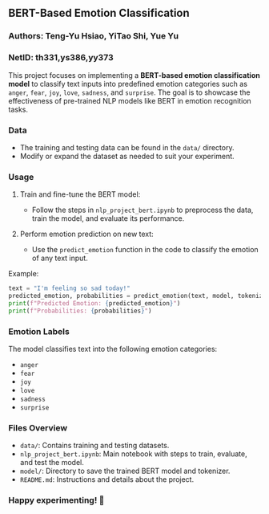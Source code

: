 ## BERT-Based Emotion Classification

### Authors: Teng-Yu Hsiao, YiTao Shi, Yue Yu 
### NetID: th331,ys386,yy373

This project focuses on implementing a **BERT-based emotion classification model** to classify text inputs into predefined emotion categories such as `anger`, `fear`, `joy`, `love`, `sadness`, and `surprise`. The goal is to showcase the effectiveness of pre-trained NLP models like BERT in emotion recognition tasks.


### **Data**

- The training and testing data can be found in the `data/` directory.
- Modify or expand the dataset as needed to suit your experiment.

### **Usage**

1. Train and fine-tune the BERT model:
   - Follow the steps in `nlp_project_bert.ipynb` to preprocess the data, train the model, and evaluate its performance.

2. Perform emotion prediction on new text:
   - Use the `predict_emotion` function in the code to classify the emotion of any text input.

Example:

```python
text = "I'm feeling so sad today!"
predicted_emotion, probabilities = predict_emotion(text, model, tokenizer, emotion_labels, device=device)
print(f"Predicted Emotion: {predicted_emotion}")
print(f"Probabilities: {probabilities}")
```

### **Emotion Labels**

The model classifies text into the following emotion categories:
- `anger`
- `fear`
- `joy`
- `love`
- `sadness`
- `surprise`

### **Files Overview**

- `data/`: Contains training and testing datasets.
- `nlp_project_bert.ipynb`: Main notebook with steps to train, evaluate, and test the model.
- `model/`: Directory to save the trained BERT model and tokenizer.
- `README.md`: Instructions and details about the project.

### **Happy experimenting!** 🎉
